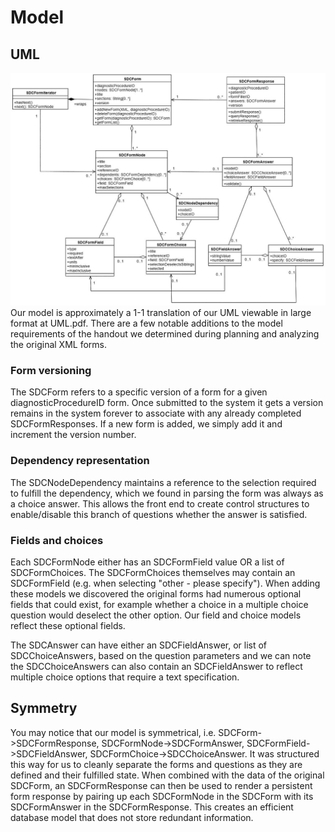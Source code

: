 # Model

## UML

![UML](UML.jpg)
Our model is approximately a 1-1 translation of our UML viewable in large format at UML.pdf. There are a few notable additions to the model requirements of the handout we determined during planning and analyzing the original XML forms.

### Form versioning
The SDCForm refers to a specific version of a form for a given diagnosticProcedureID form. Once submitted to the system it gets a version remains in the system forever to associate with any already completed SDCFormResponses. If a new form is added, we simply add it and increment the version number.

### Dependency representation
The SDCNodeDependency maintains a reference to the selection required to fulfill the dependency, which we found in parsing the form was always as a choice answer. This allows the front end to create control structures to enable/disable this branch of questions whether the answer is satisfied.

### Fields and choices
Each SDCFormNode either has an SDCFormField value OR a list of SDCFormChoices. The SDCFormChoices themselves may contain an SDCFormField (e.g. when selecting "other - please specify"). When adding these models we discovered the original forms had numerous optional fields that could exist, for example whether a choice in a multiple choice question would deselect the other option. Our field and choice models reflect these optional fields.

The SDCAnswer can have either an SDCFieldAnswer, or list of SDCChoiceAnswers, based on the question parameters and we can note the SDCChoiceAnswers can also contain an SDCFieldAnswer to reflect multiple choice options that require a text specification.

## Symmetry
You may notice that our model is symmetrical, i.e. SDCForm->SDCFormResponse, SDCFormNode->SDCFormAnswer, SDCFormField->SDCFieldAnswer, SDCFormChoice->SDCChoiceAnswer. It was structured this way for us to cleanly separate the forms and questions as they are defined and their fulfilled state. When combined with the data of the original SDCForm, an SDCFormResponse can then be used to render a persistent form response by pairing up each SDCFormNode in the SDCForm with its SDCFormAnswer in the SDCFormResponse. This creates an efficient database model that does not store redundant information.
